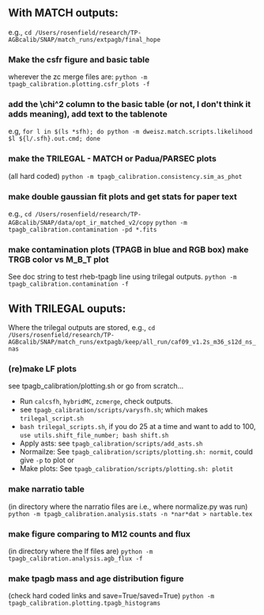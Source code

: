 ## With MATCH outputs:
e.g.,
```cd /Users/rosenfield/research/TP-AGBcalib/SNAP/match_runs/extpagb/final_hope```
### Make the csfr figure and basic table
wherever the zc merge files are:
``` python -m tpagb_calibration.plotting.csfr_plots -f ```

### add the \chi^2 column to the basic table (or not, I don't think it adds meaning), add text to the tablenote
e.g,
```for l in $(ls *sfh); do python -m dweisz.match.scripts.likelihood $l ${l/.sfh}.out.cmd; done ```

### make the TRILEGAL - MATCH or Padua/PARSEC plots
(all hard coded)
```python -m tpagb_calibration.consistency.sim_as_phot```

### make double gaussian fit plots and get stats for paper text
e.g.,
``` cd /Users/rosenfield/research/TP-AGBcalib/SNAP/data/opt_ir_matched_v2/copy ```
``` python -m tpagb_calibration.contamination -pd *.fits ```

### make contamination plots (TPAGB in blue and RGB box) make TRGB color vs M_B_T plot
See doc string to test rheb-tpagb line using trilegal outputs.
``` python -m tpagb_calibration.contamination -f ```

## With TRILEGAL ouputs:
Where the trilegal outputs are stored, e.g.,
``` cd /Users/rosenfield/research/TP-AGBcalib/SNAP/match_runs/extpagb/keep/all_run/caf09_v1.2s_m36_s12d_ns_nas ```
### (re)make LF plots
see tpagb_calibration/plotting.sh or go from scratch...
* Run ```calcsfh```, ```hybridMC```, ```zcmerge```, check outputs.
* see ```tpagb_calibration/scripts/varysfh.sh```; which makes ```trilegal_script.sh```
* ```bash trilegal_scripts.sh```, if you do 25 at a time and want to add to 100, ```use utils.shift_file_number; bash shift.sh```
* Apply asts: see ```tpagb_calibration/scripts/add_asts.sh```
* Normailze: See ```tpagb_calibration/scripts/plotting.sh: normit```, could give ```-p``` to plot or
* Make plots: See ```tpagb_calibration/scripts/plotting.sh: plotit```

### make narratio table
(in directory where the narratio files are i.e., where normalize.py was run)
``` python -m tpagb_calibration.analysis.stats -n *nar*dat > nartable.tex ```

### make figure comparing to M12 counts and flux
(in directory where the lf files are)
``` python -m tpagb_calibration.analysis.agb_flux -f ```

### make tpagb mass and age distribution figure
(check hard coded links and save=True/saved=True)
```python -m tpagb_calibration.plotting.tpagb_histograms```
